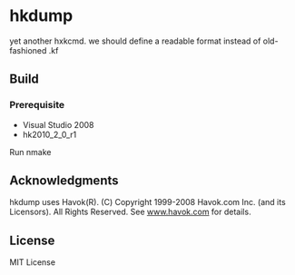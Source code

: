 # hkdump
yet another hxkcmd. we should define a readable format instead of old-fashioned .kf

## Build

### Prerequisite
- Visual Studio 2008
- hk2010_2_0_r1

Run nmake

## Acknowledgments
hkdump uses Havok(R). (C) Copyright 1999-2008 Havok.com Inc. (and its Licensors). All Rights Reserved. See www.havok.com for details.

## License

MIT License
